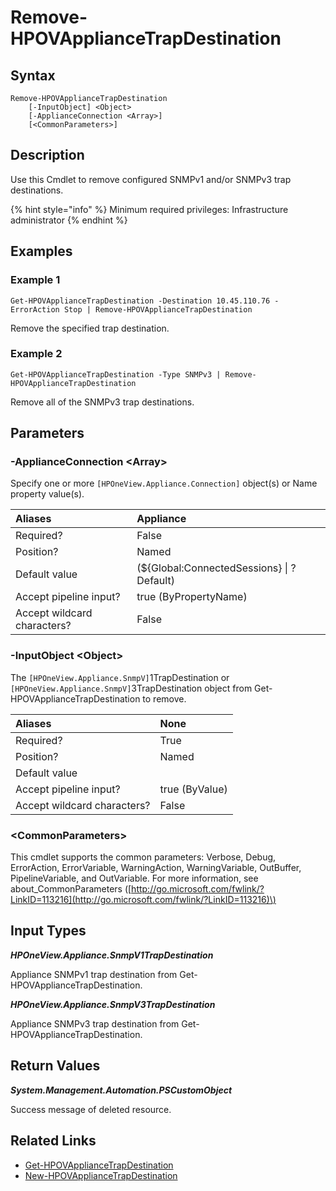 ﻿---
description: Remove configured appliance SNMP trap destinations.
---

# Remove-HPOVApplianceTrapDestination

## Syntax

```text
Remove-HPOVApplianceTrapDestination
    [-InputObject] <Object>
    [-ApplianceConnection <Array>]
    [<CommonParameters>]
```

## Description

Use this Cmdlet to remove configured SNMPv1 and/or SNMPv3 trap destinations.

{% hint style="info" %}
Minimum required privileges: Infrastructure administrator
{% endhint %}

## Examples

###  Example 1 

```text
Get-HPOVApplianceTrapDestination -Destination 10.45.110.76 -ErrorAction Stop | Remove-HPOVApplianceTrapDestination

```

Remove the specified trap destination.

###  Example 2 

```text
Get-HPOVApplianceTrapDestination -Type SNMPv3 | Remove-HPOVApplianceTrapDestination

```

Remove all of the SNMPv3 trap destinations.

## Parameters

### -ApplianceConnection &lt;Array&gt;

Specify one or more `[HPOneView.Appliance.Connection]` object(s) or Name property value(s).

| Aliases | Appliance |
| :--- | :--- |
| Required? | False |
| Position? | Named |
| Default value | (${Global:ConnectedSessions} &vert; ? Default) |
| Accept pipeline input? | true (ByPropertyName) |
| Accept wildcard characters? | False |

### -InputObject &lt;Object&gt;

The `[HPOneView.Appliance.SnmpV]`1TrapDestination or `[HPOneView.Appliance.SnmpV]`3TrapDestination object from Get-HPOVApplianceTrapDestination to remove.

| Aliases | None |
| :--- | :--- |
| Required? | True |
| Position? | Named |
| Default value |  |
| Accept pipeline input? | true (ByValue) |
| Accept wildcard characters? | False |

### &lt;CommonParameters&gt;

This cmdlet supports the common parameters: Verbose, Debug, ErrorAction, ErrorVariable, WarningAction, WarningVariable, OutBuffer, PipelineVariable, and OutVariable. For more information, see about\_CommonParameters \([http://go.microsoft.com/fwlink/?LinkID=113216](http://go.microsoft.com/fwlink/?LinkID=113216)\)

## Input Types

_**HPOneView.Appliance.SnmpV1TrapDestination**_

Appliance SNMPv1 trap destination from Get-HPOVApplianceTrapDestination.

_**HPOneView.Appliance.SnmpV3TrapDestination**_

Appliance SNMPv3 trap destination from Get-HPOVApplianceTrapDestination.

## Return Values

_**System.Management.Automation.PSCustomObject**_

Success message of deleted resource.

## Related Links

* [Get-HPOVApplianceTrapDestination](get-hpovappliancetrapdestination.md)
* [New-HPOVApplianceTrapDestination](new-hpovappliancetrapdestination.md)
